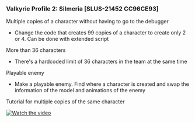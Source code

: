 ### Valkyrie Profile 2: Silmeria [SLUS-21452 CC96CE93]

Multiple copies of a character without having to go to the debugger

- Change the code that creates 99 copies of a character to create only 2 or 4. Can be done with extended script

More than 36 characters

- There's a hardcoded limit of 36 characters in the team at the same time

Playable enemy

- Make a playable enemy. Find where a character is created and swap the information of the model and animations of the enemy

Tutorial for multiple copies of the same character

[![Watch the video](https://img.youtube.com/vi/KTa5c93oCUE/hqdefault.jpg)](https://youtu.be/KTa5c93oCUE)
